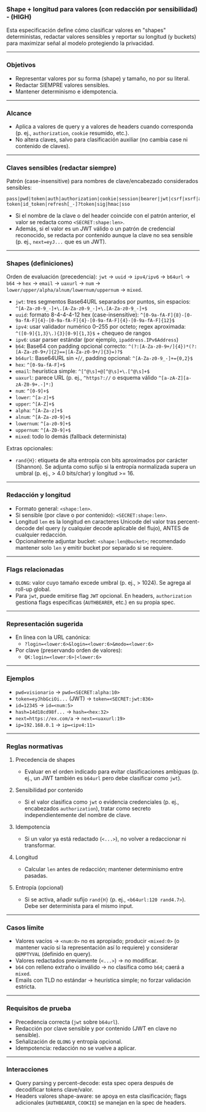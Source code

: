 ### Shape + longitud para valores (con redacción por sensibilidad) - (HIGH)

Esta especificación define cómo clasificar valores en "shapes" deterministas, redactar valores sensibles y reportar su longitud (y buckets) para maximizar señal al modelo protegiendo la privacidad.

---

### Objetivos

- Representar valores por su forma (shape) y tamaño, no por su literal.
- Redactar SIEMPRE valores sensibles.
- Mantener determinismo e idempotencia.

---

### Alcance

- Aplica a valores de query y a valores de headers cuando corresponda (p. ej., `authorization`, `cookie` resumido, etc.).
- No altera claves, salvo para clasificación auxiliar (no cambia case ni contenido de claves).

---

### Claves sensibles (redactar siempre)

Patrón (case-insensitive) para nombres de clave/encabezado considerados sensibles:

```
pass|pwd|token|auth|authorization|cookie|session|bearer|jwt|csrf|xsrf|apikey|api_key|access[_-]?token|id_token|refresh[_-]?token|sig|hmac|sso
```

- Si el nombre de la clave o del header coincide con el patrón anterior, el valor se redacta como `<SECRET:shape:len>`.
- Además, si el valor es un JWT válido o un patrón de credencial reconocido, se redacta por contenido aunque la clave no sea sensible (p. ej., `next=eyJ...` que es un JWT).

---

### Shapes (definiciones)

Orden de evaluación (precedencia): `jwt` → `uuid` → `ipv4/ipv6` → `b64url` → `b64` → `hex` → `email` → `uaxurl` → `num` → `lower/upper/alpha/alnum/lowernum/uppernum` → `mixed`.

- `jwt`: tres segmentos Base64URL separados por puntos, sin espacios: `^[A-Za-z0-9_-]+\.[A-Za-z0-9_-]+\.[A-Za-z0-9_-]+$`
- `uuid`: formato 8-4-4-4-12 hex (case-insensitive): `^[0-9a-fA-F]{8}-[0-9a-fA-F]{4}-[0-9a-fA-F]{4}-[0-9a-fA-F]{4}-[0-9a-fA-F]{12}$`
- `ipv4`: usar validador numérico 0–255 por octeto; regex aproximada: `^([0-9]{1,3}\.){3}[0-9]{1,3}$` + chequeo de rangos
- `ipv6`: usar parser estándar (por ejemplo, `ipaddress.IPv6Address`)
- `b64`: Base64 con padding opcional correcto: `^(?:[A-Za-z0-9+/]{4})*(?:[A-Za-z0-9+/]{2}==|[A-Za-z0-9+/]{3}=)?$`
- `b64url`: Base64URL sin `+`/`/`, padding opcional: `^[A-Za-z0-9_-]+={0,2}$`
- `hex`: `^[0-9a-fA-F]+$`
- `email`: heurística simple: `^[^@\s]+@[^@\s]+\.[^@\s]+$`
- `uaxurl`: parece URL (p. ej., `^https?://` o esquema válido `^[a-zA-Z][a-zA-Z0-9+.-]*:`)
- `num`: `^[0-9]+$`
- `lower`: `^[a-z]+$`
- `upper`: `^[A-Z]+$`
- `alpha`: `^[A-Za-z]+$`
- `alnum`: `^[A-Za-z0-9]+$`
- `lowernum`: `^[a-z0-9]+$`
- `uppernum`: `^[A-Z0-9]+$`
- `mixed`: todo lo demás (fallback determinista)

Extras opcionales:
- `rand{H}`: etiqueta de alta entropía con bits aproximados por carácter (Shannon). Se adjunta como sufijo si la entropía normalizada supera un umbral (p. ej., > 4.0 bits/char) y longitud >= 16.

---

### Redacción y longitud

- Formato general: `<shape:len>`.
- Si sensible (por clave o por contenido): `<SECRET:shape:len>`.
- Longitud `len` es la longitud en caracteres Unicode del valor tras percent-decode del query (y cualquier decode aplicable del flujo), ANTES de cualquier redacción.
- Opcionalmente adjuntar bucket: `<shape:len@bucket>`; recomendado mantener solo `len` y emitir bucket por separado si se requiere.

---

### Flags relacionadas

- `QLONG`: valor cuyo tamaño excede umbral (p. ej., > 1024). Se agrega al roll-up global.
- Para `jwt`, puede emitirse flag `JWT` opcional. En headers, `authorization` gestiona flags específicas (`AUTHBEARER`, etc.) en su propia spec.

---

### Representación sugerida

- En línea con la URL canónica:
	- `?login=<lower:6>&login=<lower:6>&modo=<lower:6>`
- Por clave (preservando orden de valores):
	- `QK:login=<lower:6>|<lower:6>`

---

### Ejemplos

- `pwd=visionario` → `pwd=<SECRET:alpha:10>`
- `token=eyJhbGciOi...` (JWT) → `token=<SECRET:jwt:836>`
- `id=12345` → `id=<num:5>`
- `hash=14d18cd98f...` → `hash=<hex:32>`
- `next=https://ex.com/a` → `next=<uaxurl:19>`
- `ip=192.168.0.1` → `ip=<ipv4:11>`

---

### Reglas normativas

1. Precedencia de shapes
	- Evaluar en el orden indicado para evitar clasificaciones ambiguas (p. ej., un JWT también es `b64url` pero debe clasificar como `jwt`).

2. Sensibilidad por contenido
	- Si el valor clasifica como `jwt` o evidencia credenciales (p. ej., encabezados `authorization`), tratar como secreto independientemente del nombre de clave.

3. Idempotencia
	- Si un valor ya está redactado (`<...>`), no volver a redaccionar ni transformar.

4. Longitud
	- Calcular `len` antes de redacción; mantener determinismo entre pasadas.

5. Entropía (opcional)
	- Si se activa, añadir sufijo `rand{H}` (p. ej., `<b64url:120 rand4.7>`). Debe ser determinista para el mismo input.

---

### Casos límite

- Valores vacíos → `<num:0>` no es apropiado; producir `<mixed:0>` (o mantener vacío si la representación así lo requiere) y considerar `QEMPTYVAL` (definido en query).
- Valores redactados previamente (`<...>`) → no modificar.
- `b64` con relleno extraño o inválido → no clasifica como `b64`; caerá a `mixed`.
- Emails con TLD no estándar → heurística simple; no forzar validación estricta.

---

### Requisitos de prueba

- Precedencia correcta (`jwt` sobre `b64url`).
- Redacción por clave sensible y por contenido (JWT en clave no sensible).
- Señalización de `QLONG` y entropía opcional.
- Idempotencia: redacción no se vuelve a aplicar.

---

### Interacciones

- Query parsing y percent-decode: esta spec opera después de decodificar tokens clave/valor.
- Headers valores shape-aware: se apoya en esta clasificación; flags adicionales (`AUTHBEARER`, `COOKIE`) se manejan en la spec de headers.
